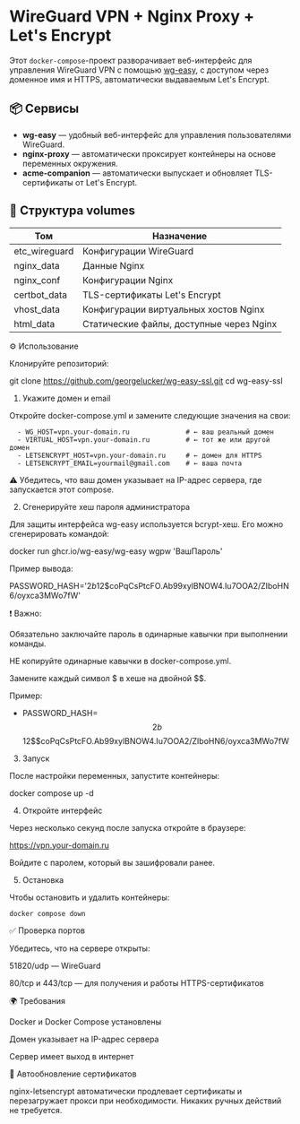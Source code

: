 # WireGuard VPN + Nginx Proxy + Let's Encrypt

Этот `docker-compose`-проект разворачивает веб-интерфейс для управления WireGuard VPN с помощью [wg-easy](https://github.com/WeeJeWel/wg-easy), с доступом через доменное имя и HTTPS, автоматически выдаваемым Let's Encrypt.

## 📦 Сервисы

- **wg-easy** — удобный веб-интерфейс для управления пользователями WireGuard.
- **nginx-proxy** — автоматически проксирует контейнеры на основе переменных окружения.
- **acme-companion** — автоматически выпускает и обновляет TLS-сертификаты от Let's Encrypt.

## 📁 Структура volumes

| Том             | Назначение                                      |
|------------------|--------------------------------------------------|
| etc_wireguard    | Конфигурации WireGuard                           |
| nginx_data       | Данные Nginx                                     |
| nginx_conf       | Конфигурации Nginx                              |
| certbot_data     | TLS-сертификаты Let's Encrypt                   |
| vhost_data       | Конфигурации виртуальных хостов Nginx           |
| html_data        | Статические файлы, доступные через Nginx        |

⚙️ Использование

Клонируйте репозиторий:

git clone https://github.com/georgelucker/wg-easy-ssl.git
cd wg-easy-ssl

1. Укажите домен и email

Откройте docker-compose.yml и замените следующие значения на свои:

      - WG_HOST=vpn.your-domain.ru              # ← ваш реальный домен
      - VIRTUAL_HOST=vpn.your-domain.ru         # ← тот же или другой домен
      - LETSENCRYPT_HOST=vpn.your-domain.ru     # ← домен для HTTPS
      - LETSENCRYPT_EMAIL=yourmail@gmail.com    # ← ваша почта

⚠️ Убедитесь, что ваш домен указывает на IP-адрес сервера, где запускается этот compose.

2. Сгенерируйте хеш пароля администратора

Для защиты интерфейса wg-easy используется bcrypt-хеш. Его можно сгенерировать командой:

docker run ghcr.io/wg-easy/wg-easy wgpw 'ВашПароль'

Пример вывода:

PASSWORD_HASH='$2b$12$coPqCsPtcFO.Ab99xylBNOW4.Iu7OOA2/ZIboHN6/oyxca3MWo7fW'

❗ Важно:

Обязательно заключайте пароль в одинарные кавычки при выполнении команды.

НЕ копируйте одинарные кавычки в docker-compose.yml.

Замените каждый символ $ в хеше на двойной $$.

Пример:

- PASSWORD_HASH=$$2b$$12$$coPqCsPtcFO.Ab99xylBNOW4.Iu7OOA2/ZIboHN6/oyxca3MWo7fW

3. Запуск

После настройки переменных, запустите контейнеры:

docker compose up -d

4. Откройте интерфейс

Через несколько секунд после запуска откройте в браузере:

https://vpn.your-domain.ru

Войдите с паролем, который вы зашифровали ранее.

5. Остановка

Чтобы остановить и удалить контейнеры:

```bash
docker compose down
```
✅ Проверка портов

Убедитесь, что на сервере открыты:

51820/udp — WireGuard

80/tcp и 443/tcp — для получения и работы HTTPS-сертификатов

🌍 Требования

Docker и Docker Compose установлены

Домен указывает на IP-адрес сервера

Сервер имеет выход в интернет

🔄 Автообновление сертификатов

nginx-letsencrypt автоматически продлевает сертификаты и перезагружает прокси при необходимости. Никаких ручных действий не требуется.
